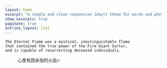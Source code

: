```yaml
---
layout: home
excerpt: "A simple and clean responsive Jekyll theme for words and photos."
show_excerpts: true
paginate: true
entries_layout: list
---
```


```
The Eternal Flame was a mystical, inextinguishable flame 
that contained the true power of the Fire Giant Surtur, 
and is capable of resurrecting deceased individuals.
```

<figure style="width: 150px" class="align-center">
  <img src="{{ '/images/flame.svg' | absolute_url }}" alt="">
  <figcaption>心里有团永恒的火焰🔥</figcaption>
</figure> 
